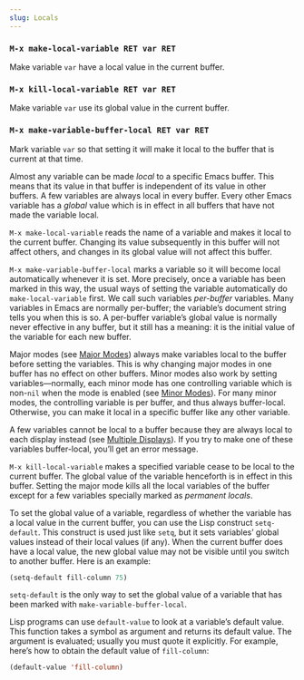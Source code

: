 ```yaml
---
slug: Locals
---
```


### `M-x make-local-variable RET var RET`

Make variable `var` have a local value in the current buffer.

### `M-x kill-local-variable RET var RET`

Make variable `var` use its global value in the current buffer.

### `M-x make-variable-buffer-local RET var RET`

Mark variable `var` so that setting it will make it local to the buffer that is current at that time.

Almost any variable can be made *local* to a specific Emacs buffer. This means that its value in that buffer is independent of its value in other buffers. A few variables are always local in every buffer. Every other Emacs variable has a *global* value which is in effect in all buffers that have not made the variable local.

`M-x make-local-variable` reads the name of a variable and makes it local to the current buffer. Changing its value subsequently in this buffer will not affect others, and changes in its global value will not affect this buffer.

`M-x make-variable-buffer-local` marks a variable so it will become local automatically whenever it is set. More precisely, once a variable has been marked in this way, the usual ways of setting the variable automatically do `make-local-variable` first. We call such variables *per-buffer* variables. Many variables in Emacs are normally per-buffer; the variable’s document string tells you when this is so. A per-buffer variable’s global value is normally never effective in any buffer, but it still has a meaning: it is the initial value of the variable for each new buffer.

Major modes (see [Major Modes](/docs/emacs/Major-Modes)) always make variables local to the buffer before setting the variables. This is why changing major modes in one buffer has no effect on other buffers. Minor modes also work by setting variables—normally, each minor mode has one controlling variable which is non-`nil` when the mode is enabled (see [Minor Modes](/docs/emacs/Minor-Modes)). For many minor modes, the controlling variable is per buffer, and thus always buffer-local. Otherwise, you can make it local in a specific buffer like any other variable.

A few variables cannot be local to a buffer because they are always local to each display instead (see [Multiple Displays](/docs/emacs/Multiple-Displays)). If you try to make one of these variables buffer-local, you’ll get an error message.

`M-x kill-local-variable` makes a specified variable cease to be local to the current buffer. The global value of the variable henceforth is in effect in this buffer. Setting the major mode kills all the local variables of the buffer except for a few variables specially marked as *permanent locals*.

To set the global value of a variable, regardless of whether the variable has a local value in the current buffer, you can use the Lisp construct `setq-default`. This construct is used just like `setq`, but it sets variables’ global values instead of their local values (if any). When the current buffer does have a local value, the new global value may not be visible until you switch to another buffer. Here is an example:

```lisp
(setq-default fill-column 75)
```

`setq-default` is the only way to set the global value of a variable that has been marked with `make-variable-buffer-local`.

Lisp programs can use `default-value` to look at a variable’s default value. This function takes a symbol as argument and returns its default value. The argument is evaluated; usually you must quote it explicitly. For example, here’s how to obtain the default value of `fill-column`:

```lisp
(default-value 'fill-column)
```
